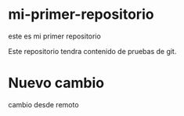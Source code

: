 # mi-primer-repositorio
este es mi primer repositorio

Este repositorio tendra contenido de pruebas de git.

# Nuevo cambio
cambio desde remoto
